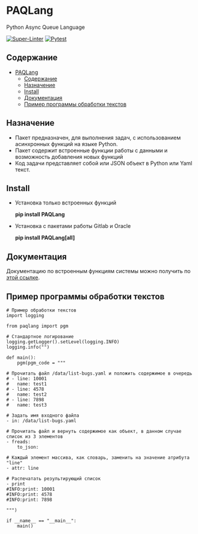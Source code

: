 # PAQLang

Python Async Queue Language

[![Super-Linter](https://github.com/strukovsv/PAQLang/actions/workflows/lint-flake8.yml/badge.svg)](https://github.com/marketplace/actions/python-flake8-lint)
[![Pytest](https://github.com/strukovsv/PAQLang/actions/workflows/pytest.yml/badge.svg)](https://github.com/strukovsv/PAQLang/tree/master/tests/main)

## Содержание

- [PAQLang](#paqlang)
  - [Содержание](#содержание)
  - [Назначение](#назначение)
  - [Install](#install)
  - [Документация](#документация)
  - [Пример программы обработки текстов](#пример-программы-обработки-текстов)

## Назначение

- Пакет предназначен, для выполнения задач, с использованием асинхронных функций на языке Python.
- Пакет содержит встроенные функции работы с данными и возможность добавления новых функций
- Код задачи представляет собой или JSON объект в Python или Yaml текст.

## Install

- Установка только встроенных функций

  **pip install PAQLang**

- Установка с пакетами работы Gitlab и Oracle

  **pip install PAQLang[all]**

## Документация

Документацию по встроенным функциям системы можно получить по [этой ссылке](./docs/ru/functions.md).

## Пример программы обработки текстов

```text
# Пример обработки текстов
import logging

from paqlang import pgm

# Стандартное логирование
logging.getLogger().setLevel(logging.INFO)
logging.info("")

def main():
    pgm(pgm_code = """

# Прочитать файл /data/list-bugs.yaml и положить содержимое в очередь
# - line: 10001
#   name: test1
# - line: 4578
#   name: test2
# - line: 7898
#   name: test3

# Задать имя входного файла
- in: /data/list-bugs.yaml

# Прочитать файл и вернуть содержимое как объект, в данном случае список из 3 элементов
- freads:
    to_json:

# Каждый элемент массива, как словарь, заменить на значение атрибута "line"
- attr: line

# Распечатать результирующий список
- print
#INFO:print: 10001
#INFO:print: 4578
#INFO:print: 7898

""")

if __name__ == "__main__":
    main()
```
